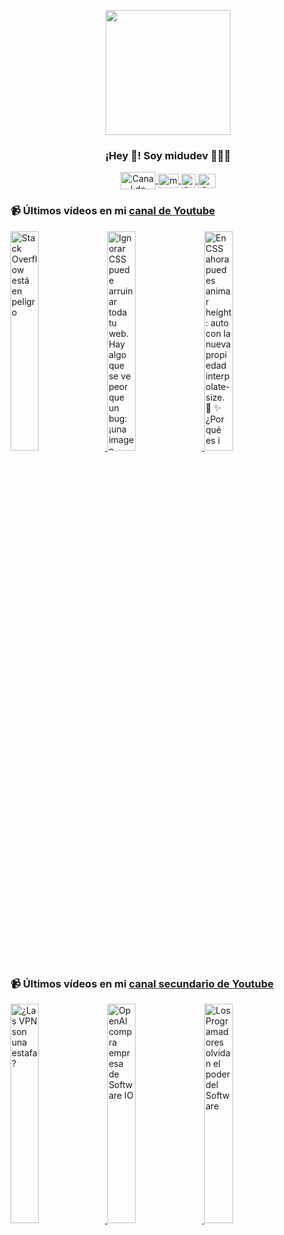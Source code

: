 <p align="center" width="300">
   <img align="center" width="200" src="https://user-images.githubusercontent.com/1561955/106762302-fda9de00-6635-11eb-99be-3ef744e60c0e.png" />
   <h3 align="center">¡Hey 👋! Soy midudev 👨🏻‍💻</h3>
</p>

<p align="center">
   <a href="https://twitch.tv/midudev" target="blank">
    <img align="center" src="https://upload.wikimedia.org/wikipedia/commons/c/ce/Twitch_logo_2019.svg" alt="Canal de Twitch de midudev" height="28px" width="56px" />
  </a>
  <span style="width: 8px;"> </span>
   <a href="https://youtube.com/midudev" target="blank">
    <img align="center" src="https://upload.wikimedia.org/wikipedia/commons/0/09/YouTube_full-color_icon_%282017%29.svg" alt="midudev" height="23px" width="33px" />
  </a>
  <span style="width: 8px;"> </span>
  <a href="https://instagram.com/midu.dev" target="blank">
    <img align="center" src="https://upload.wikimedia.org/wikipedia/commons/e/e7/Instagram_logo_2016.svg" alt="Canal de Instagram de midu.dev" height="23px" width="23px" />
  </a>
  <span style="width: 8px;"> </span>
  <a href="https://twitter.com/midudev" target="blank">
    <img align="center" src="https://upload.wikimedia.org/wikipedia/commons/thumb/6/6f/Logo_of_Twitter.svg/2491px-Logo_of_Twitter.svg.png" alt="Canal de Twitter de midudev" height="23px" width="28px" />
  </a>
</p>

### 📹 Últimos vídeos en mi [canal de Youtube](https://youtube.com/midudev?sub_confirmation=1)

<a href='https://youtu.be/9mOAZn2aR-8' target='_blank'>
  <img width='30%' src='https://img.youtube.com/vi/9mOAZn2aR-8/mqdefault.jpg' alt='Stack Overflow está en peligro' />
</a>
<a href='https://youtu.be/iQFgkNt6sLg' target='_blank'>
  <img width='30%' src='https://img.youtube.com/vi/iQFgkNt6sLg/mqdefault.jpg' alt='Ignorar CSS puede arruinar toda tu web.  Hay algo que se ve peor que un bug: ¡una imagen estirada qu' />
</a>
<a href='https://youtu.be/w7VMhSbTLfA' target='_blank'>
  <img width='30%' src='https://img.youtube.com/vi/w7VMhSbTLfA/mqdefault.jpg' alt='En CSS ahora puedes animar height: auto con la nueva propiedad interpolate-size. 🤯  ✨ ¿Por qué es i' />
</a>

### 📹 Últimos vídeos en mi [canal secundario de Youtube](https://youtube.com/midulive?sub_confirmation=1)

<a href='https://youtu.be/XiTE_o7mHgI' target='_blank'>
  <img width='30%' src='https://img.youtube.com/vi/XiTE_o7mHgI/mqdefault.jpg' alt='¿Las VPN son una estafa?' />
</a>
<a href='https://youtu.be/iR_bX79iBzQ' target='_blank'>
  <img width='30%' src='https://img.youtube.com/vi/iR_bX79iBzQ/mqdefault.jpg' alt='OpenAI compra empresa de Software IO' />
</a>
<a href='https://youtu.be/aZK0Q-6KAts' target='_blank'>
  <img width='30%' src='https://img.youtube.com/vi/aZK0Q-6KAts/mqdefault.jpg' alt='Los Programadores olvidan el poder del Software' />
</a>